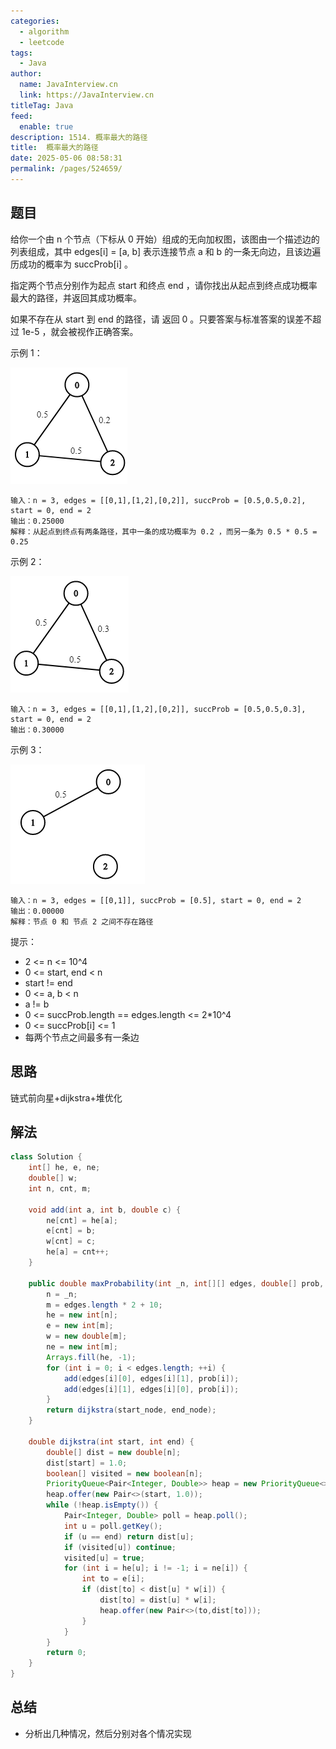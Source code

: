 ```yaml
---
categories: 
  - algorithm
  - leetcode
tags: 
  - Java
author: 
  name: JavaInterview.cn
  link: https://JavaInterview.cn
titleTag: Java
feed: 
  enable: true
description: 1514. 概率最大的路径
title:  概率最大的路径
date: 2025-05-06 08:58:31
permalink: /pages/524659/
---
```


## 题目

给你一个由 n 个节点（下标从 0 开始）组成的无向加权图，该图由一个描述边的列表组成，其中 edges[i] = [a, b] 表示连接节点 a 和 b 的一条无向边，且该边遍历成功的概率为 succProb[i] 。

指定两个节点分别作为起点 start 和终点 end ，请你找出从起点到终点成功概率最大的路径，并返回其成功概率。

如果不存在从 start 到 end 的路径，请 返回 0 。只要答案与标准答案的误差不超过 1e-5 ，就会被视作正确答案。



示例 1：

![1558_ex1.png](../../../media/pictures/leetcode/1558_ex1.png)

    输入：n = 3, edges = [[0,1],[1,2],[0,2]], succProb = [0.5,0.5,0.2], start = 0, end = 2
    输出：0.25000
    解释：从起点到终点有两条路径，其中一条的成功概率为 0.2 ，而另一条为 0.5 * 0.5 = 0.25
示例 2：

![1558_ex2.png](../../../media/pictures/leetcode/1558_ex2.png)

    输入：n = 3, edges = [[0,1],[1,2],[0,2]], succProb = [0.5,0.5,0.3], start = 0, end = 2
    输出：0.30000
示例 3：

![1558_ex3.png](../../../media/pictures/leetcode/1558_ex3.png)

    输入：n = 3, edges = [[0,1]], succProb = [0.5], start = 0, end = 2
    输出：0.00000
    解释：节点 0 和 节点 2 之间不存在路径
    

提示：

* 2 <= n <= 10^4
* 0 <= start, end < n
* start != end
* 0 <= a, b < n
* a != b
* 0 <= succProb.length == edges.length <= 2*10^4
* 0 <= succProb[i] <= 1
* 每两个节点之间最多有一条边

## 思路

链式前向星+dijkstra+堆优化

## 解法
```java
class Solution {
    int[] he, e, ne;
    double[] w;
    int n, cnt, m;

    void add(int a, int b, double c) {
        ne[cnt] = he[a];
        e[cnt] = b;
        w[cnt] = c;
        he[a] = cnt++;
    }

    public double maxProbability(int _n, int[][] edges, double[] prob, int start_node, int end_node) {
        n = _n;
        m = edges.length * 2 + 10;
        he = new int[n];
        e = new int[m];
        w = new double[m];
        ne = new int[m];
        Arrays.fill(he, -1);
        for (int i = 0; i < edges.length; ++i) {
            add(edges[i][0], edges[i][1], prob[i]);
            add(edges[i][1], edges[i][0], prob[i]);
        }
        return dijkstra(start_node, end_node);
    }

    double dijkstra(int start, int end) {
        double[] dist = new double[n];
        dist[start] = 1.0;
        boolean[] visited = new boolean[n];
        PriorityQueue<Pair<Integer, Double>> heap = new PriorityQueue<>((a, b) -> Double.compare(b.getValue(), a.getValue()));
        heap.offer(new Pair<>(start, 1.0));
        while (!heap.isEmpty()) {
            Pair<Integer, Double> poll = heap.poll();
            int u = poll.getKey();
            if (u == end) return dist[u];
            if (visited[u]) continue;
            visited[u] = true;
            for (int i = he[u]; i != -1; i = ne[i]) {
                int to = e[i];
                if (dist[to] < dist[u] * w[i]) {
                    dist[to] = dist[u] * w[i];
                    heap.offer(new Pair<>(to,dist[to]));
                }
            }
        }
        return 0;
    }
}

```

## 总结

- 分析出几种情况，然后分别对各个情况实现 
